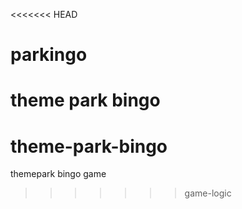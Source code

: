 <<<<<<< HEAD
# parkingo
theme park bingo
=======
# theme-park-bingo
themepark bingo game
>>>>>>> game-logic
